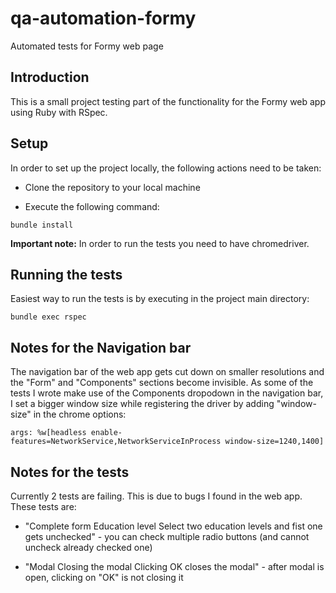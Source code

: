 # qa-automation-formy
Automated tests for Formy web page

## Introduction

This is a small project testing part of the functionality for the Formy web app using Ruby with RSpec.

## Setup
In  order to set up the project locally, the following actions need to be taken:

* Clone the repository to your local machine

* Execute the following command:
```
bundle install
```
**Important note:** In order to run the tests you need to have chromedriver.

## Running the tests
Easiest way to run the tests is by executing in the project main directory:
```
bundle exec rspec
```

## Notes for the Navigation bar
The navigation bar of the web app gets cut down on smaller resolutions and the "Form" and "Components" sections become invisible. As some of the tests I wrote make use of the Components dropodown in the navigation bar, I set a bigger window size while registering the driver by adding "window-size" in the chrome options:
```
args: %w[headless enable-features=NetworkService,NetworkServiceInProcess window-size=1240,1400]
```

## Notes for the tests
Currently 2 tests are failing. This is due to bugs I found in the web app. These tests are:

* "Complete form Education level Select two education levels and fist one gets unchecked" - you can check multiple radio buttons (and cannot uncheck already checked one)

* "Modal Closing the modal Clicking OK closes the modal" - after modal is open, clicking on "OK" is not closing it
